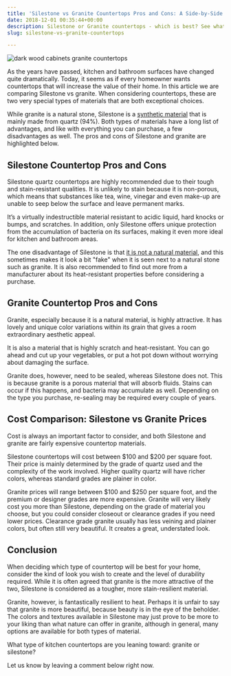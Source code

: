 ```yaml
---
title: 'Silestone vs Granite Countertops Pros and Cons: A Side-by-Side Comparison'
date: 2018-12-01 00:35:44+00:00
description: Silestone or Granite countertops - which is best? See what we discovered about the pros and cons of each countertop material before you go anywhere else.
slug: silestone-vs-granite-countertops

---
```


![dark wood cabinets granite countertops](https://www.doorwaysmagazine.com/wp-content/uploads/dark_wood_cabinets_granite_countertops.jpg)

As the years have passed, kitchen and bathroom surfaces have changed quite dramatically. Today, it seems as if every homeowner wants countertops that will increase the value of their home. In this article we are comparing Silestone vs granite. When considering countertops, these are two very special types of materials that are both exceptional choices.

While granite is a natural stone, Silestone is a [synthetic material](http://www.silestoneusa.com/what-is-silestone/) that is mainly made from quartz (94%). Both types of materials have a long list of advantages, and like with everything you can purchase, a few disadvantages as well. The pros and cons of Silestone and granite are highlighted below. 



## Silestone Countertop Pros and Cons



Silestone quartz countertops are highly recommended due to their tough and stain-resistant qualities. It is unlikely to stain because it is non-porous, which means that substances like tea, wine, vinegar and even make-up are unable to seep below the surface and leave permanent marks. 

It’s a virtually indestructible material resistant to acidic liquid, hard knocks or bumps, and scratches. In addition, only Silestone offers unique protection from the accumulation of bacteria on its surfaces, making it even more ideal for kitchen and bathroom areas. 

The one disadvantage of Silestone is that [it is not a natural material](https://youtu.be/-Pfi2cen-wE), and this sometimes makes it look a bit "fake" when it is seen next to a natural stone such as granite. It is also recommended to find out more from a manufacturer about its heat-resistant properties before considering a purchase.



## Granite Countertop Pros and Cons



Granite, especially because it is a natural material, is highly attractive. It has lovely and unique color variations within its grain that gives a room extraordinary aesthetic appeal. 

It is also a material that is highly scratch and heat-resistant. You can go ahead and cut up your vegetables, or put a hot pot down without worrying about damaging the surface. 

Granite does, however, need to be sealed, whereas Silestone does not. This is because granite is a porous material that will absorb fluids. Stains can occur if this happens, and bacteria may accumulate as well. Depending on the type you purchase, re-sealing may be required every couple of years. 



## Cost Comparison: Silestone vs Granite Prices



Cost is always an important factor to consider, and both Silestone and granite are fairly expensive countertop materials. 

Silestone countertops will cost between $100 and $200 per square foot. Their price is mainly determined by the grade of quartz used and the complexity of the work involved. Higher quality quartz will have richer colors, whereas standard grades are plainer in color. 

Granite prices will range between $100 and $250 per square foot, and the premium or designer grades are more expensive. Granite will very likely cost you more than Silestone, depending on the grade of material you choose, but you could consider closeout or clearance grades if you need lower prices. Clearance grade granite usually has less veining and plainer colors, but often still very beautiful. It creates a great, understated look. 

## Conclusion

When deciding which type of countertop will be best for your home, consider the kind of look you wish to create and the level of durability required. While it is often agreed that granite is the more attractive of the two, Silestone is considered as a tougher, more stain-resilient material. 

Granite, however, is fantastically resilient to heat. Perhaps it is unfair to say that granite is more beautiful, because beauty is in the eye of the beholder. The colors and textures available in Silestone may just prove to be more to your liking than what nature can offer in granite, although in general, many options are available for both types of material. 

What type of kitchen countertops are you leaning toward: granite or silestone?

Let us know by leaving a comment below right now.
